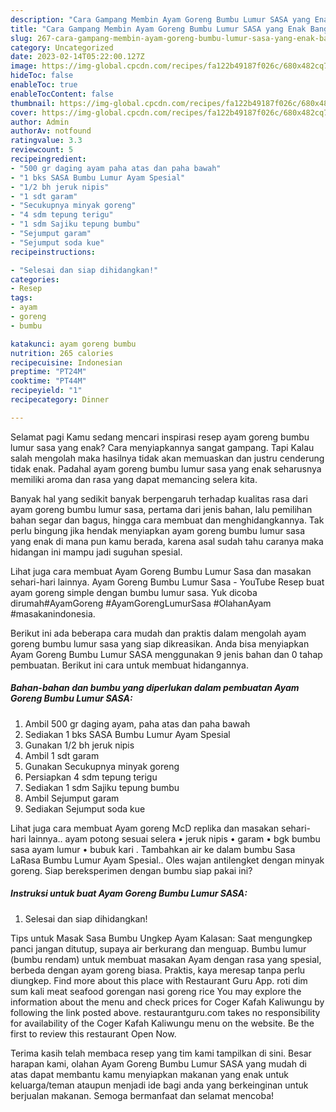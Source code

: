 ```yaml
---
description: "Cara Gampang Membin Ayam Goreng Bumbu Lumur SASA yang Enak Banget"
title: "Cara Gampang Membin Ayam Goreng Bumbu Lumur SASA yang Enak Banget"
slug: 267-cara-gampang-membin-ayam-goreng-bumbu-lumur-sasa-yang-enak-banget
category: Uncategorized
date: 2023-02-14T05:22:00.127Z
image: https://img-global.cpcdn.com/recipes/fa122b49187f026c/680x482cq70/ayam-goreng-bumbu-lumur-sasa-foto-resep-utama.jpg
hideToc: false
enableToc: true
enableTocContent: false
thumbnail: https://img-global.cpcdn.com/recipes/fa122b49187f026c/680x482cq70/ayam-goreng-bumbu-lumur-sasa-foto-resep-utama.jpg
cover: https://img-global.cpcdn.com/recipes/fa122b49187f026c/680x482cq70/ayam-goreng-bumbu-lumur-sasa-foto-resep-utama.jpg
author: Admin
authorAv: notfound
ratingvalue: 3.3
reviewcount: 5
recipeingredient:
- "500 gr daging ayam paha atas dan paha bawah"
- "1 bks SASA Bumbu Lumur Ayam Spesial"
- "1/2 bh jeruk nipis"
- "1 sdt garam"
- "Secukupnya minyak goreng"
- "4 sdm tepung terigu"
- "1 sdm Sajiku tepung bumbu"
- "Sejumput garam"
- "Sejumput soda kue"
recipeinstructions:

- "Selesai dan siap dihidangkan!"
categories:
- Resep
tags:
- ayam
- goreng
- bumbu

katakunci: ayam goreng bumbu 
nutrition: 265 calories
recipecuisine: Indonesian
preptime: "PT24M"
cooktime: "PT44M"
recipeyield: "1"
recipecategory: Dinner

---
```



Selamat pagi Kamu sedang mencari inspirasi resep ayam goreng bumbu lumur sasa yang enak? Cara menyiapkannya sangat gampang. Tapi Kalau salah mengolah maka hasilnya tidak akan memuaskan dan justru cenderung tidak enak. Padahal ayam goreng bumbu lumur sasa yang enak seharusnya memiliki aroma dan rasa yang dapat memancing selera kita.


Banyak hal yang sedikit banyak berpengaruh terhadap kualitas rasa dari ayam goreng bumbu lumur sasa, pertama dari jenis bahan, lalu pemilihan bahan segar dan bagus, hingga cara membuat dan menghidangkannya. Tak perlu bingung jika hendak menyiapkan ayam goreng bumbu lumur sasa yang enak di mana pun kamu berada, karena asal sudah tahu caranya maka hidangan ini mampu jadi suguhan spesial.

Lihat juga cara membuat Ayam Goreng Bumbu Lumur Sasa dan masakan sehari-hari lainnya. Ayam Goreng Bumbu Lumur Sasa - YouTube Resep buat ayam goreng simple dengan bumbu lumur sasa. Yuk dicoba dirumah#AyamGoreng #AyamGorengLumurSasa #OlahanAyam #masakanindonesia.


Berikut ini ada beberapa cara mudah dan praktis dalam mengolah ayam goreng bumbu lumur sasa yang siap dikreasikan. Anda bisa menyiapkan Ayam Goreng Bumbu Lumur SASA menggunakan 9 jenis bahan dan 0 tahap pembuatan. Berikut ini cara untuk membuat hidangannya.

<!--inarticleads1-->

##### Bahan-bahan dan bumbu yang diperlukan dalam pembuatan Ayam Goreng Bumbu Lumur SASA:

1. Ambil 500 gr daging ayam, paha atas dan paha bawah
1. Sediakan 1 bks SASA Bumbu Lumur Ayam Spesial
1. Gunakan 1/2 bh jeruk nipis
1. Ambil 1 sdt garam
1. Gunakan Secukupnya minyak goreng
1. Persiapkan 4 sdm tepung terigu
1. Sediakan 1 sdm Sajiku tepung bumbu
1. Ambil Sejumput garam
1. Sediakan Sejumput soda kue


Lihat juga cara membuat Ayam goreng McD replika dan masakan sehari-hari lainnya.. ayam potong sesuai selera • jeruk nipis • garam • bgk bumbu sasa ayam lumur • bubuk kari . Tambahkan air ke dalam bumbu Sasa LaRasa Bumbu Lumur Ayam Spesial.. Oles wajan antilengket dengan minyak goreng. Siap bereksperimen dengan bumbu siap pakai ini? 

<!--inarticleads2-->

##### Instruksi untuk buat Ayam Goreng Bumbu Lumur SASA:


1. Selesai dan siap dihidangkan!

Tips untuk Masak Sasa Bumbu Ungkep Ayam Kalasan: Saat mengungkep panci jangan ditutup, supaya air berkurang dan menguap. Bumbu lumur (bumbu rendam) untuk membuat masakan Ayam dengan rasa yang spesial, berbeda dengan ayam goreng biasa. Praktis, kaya meresap tanpa perlu diungkep. Find more about this place with Restaurant Guru App. roti dim sum kali meat seafood gorengan nasi goreng rice You may explore the information about the menu and check prices for Coger Kafah Kaliwungu by following the link posted above. restaurantguru.com takes no responsibility for availability of the Coger Kafah Kaliwungu menu on the website. Be the first to review this restaurant Open Now. 

Terima kasih telah membaca resep yang tim kami tampilkan di sini. Besar harapan kami, olahan Ayam Goreng Bumbu Lumur SASA yang mudah di atas dapat membantu kamu menyiapkan makanan yang enak untuk keluarga/teman ataupun menjadi ide bagi anda yang berkeinginan untuk berjualan makanan. Semoga bermanfaat dan selamat mencoba!
